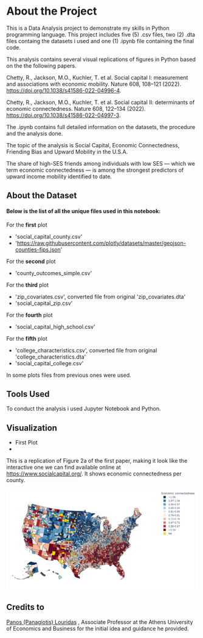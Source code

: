 # About the Project

This is a Data Analysis project to demonstrate my skills in Python programming language. This project includes five (5) .csv files, two (2) .dta files containg the datasets i used and one (1) .ipynb file containing the final code.

This analysis contains several visual replications of figures in Python based on the the following papers.

Chetty, R., Jackson, M.O., Kuchler, T. et al. Social capital I: measurement and associations with economic mobility. Nature 608, 108–121 (2022). https://doi.org/10.1038/s41586-022-04996-4.

Chetty, R., Jackson, M.O., Kuchler, T. et al. Social capital II: determinants of economic connectedness. Nature 608, 122–134 (2022). https://doi.org/10.1038/s41586-022-04997-3.

The .ipynb contains full detailed information on the datasets, the procedure and the analysis done.

The topic of the analysis is Social Capital, Economic Connectedness, Friending Bias and Upward Mobility in the U.S.A.

The share of high-SES friends among individuals with low SES — which we term economic connectedness — is among the strongest predictors of upward income mobility identified to date.

## About the Dataset

#### Below is the list of all the unique files used in this notebook:
For the **first** plot
* 'social_capital_county.csv'
* 'https://raw.githubusercontent.com/plotly/datasets/master/geojson-counties-fips.json'

For the **second** plot
* 'county_outcomes_simple.csv'

For the **third** plot
* 'zip_covariates.csv', converted file from original 'zip_covariates.dta'
* 'social_capital_zip.csv'

For the **fourth** plot
* 'social_capital_high_school.csv'

For the **fifth** plot
* 'college_characteristics.csv', converted file from original 'college_characteristics.dta'
* 'social_capital_college.csv'

In some plots files from previous ones were used.

## Tools Used

To conduct the analysis i used Jupyter Notebook and Python.

## Visualization

* First Plot
* 
This is a replication of Figure 2a of the first paper, making it look like the interactive one we can find available online at https://www.socialcapital.org/.
It shows economic connectedness per county.

![alt text](https://github.com/IoannisVougias/DataAnalysisPortofolio/blob/main/Economic%20Connectedness/Graphs/ec_county.png)

## Credits to 
<a href="https://github.com/louridas" target="_blank">Panos (Panagiotis) Louridas</a> , Associate Professor at the Athens University of Economics and Business for the initial idea and guidance he provided.


